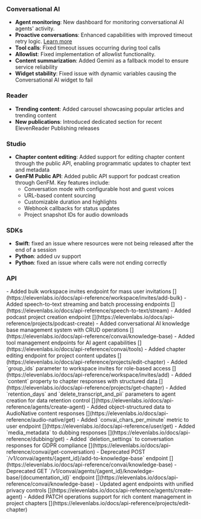 ### Conversational AI

- **Agent monitoring**: New dashboard for monitoring conversational AI agents' activity.
- **Proactive conversations**: Enhanced capabilities with improved timeout retry logic. [Learn more](/docs/conversational-ai/customization/conversation-flow)
- **Tool calls**: Fixed timeout issues occurring during tool calls
- **Allowlist**: Fixed implementation of allowlist functionality.
- **Content summarization**: Added Gemini as a fallback model to ensure service reliability
- **Widget stability**: Fixed issue with dynamic variables causing the Conversational AI widget to fail

### Reader

- **Trending content**: Added carousel showcasing popular articles and trending content
- **New publications**: Introduced dedicated section for recent ElevenReader Publishing releases

### Studio

- **Chapter content editing**: Added support for editing chapter content through the public API, enabling programmatic updates to chapter text and metadata
- **GenFM Public API**: Added public API support for podcast creation through GenFM. Key features include:
  - Conversation mode with configurable host and guest voices
  - URL-based content sourcing
  - Customizable duration and highlights
  - Webhook callbacks for status updates
  - Project snapshot IDs for audio downloads

### SDKs

- **Swift**: fixed an issue where resources were not being released after the end of a session
- **Python**: added uv support
- **Python**: fixed an issue where calls were not ending correctly

### API

<Accordion title="View API changes">
- Added bulk workspace invites endpoint for mass user invitations [](https://elevenlabs.io/docs/api-reference/workspace/invites/add-bulk)
- Added speech-to-text streaming and batch processing endpoints [](https://elevenlabs.io/docs/api-reference/speech-to-text/stream)
- Added podcast project creation endpoint [](https://elevenlabs.io/docs/api-reference/projects/podcast-create)
- Added conversational AI knowledge base management system with CRUD operations [](https://elevenlabs.io/docs/api-reference/convai/knowledge-base)
- Added tool management endpoints for AI agent capabilities [](https://elevenlabs.io/docs/api-reference/convai/tools)
- Added chapter editing endpoint for project content updates [](https://elevenlabs.io/docs/api-reference/projects/edit-chapter)
- Added `group_ids` parameter to workspace invites for role-based access [](https://elevenlabs.io/docs/api-reference/workspace/invites/add)
- Added `content` property to chapter responses with structured data [](https://elevenlabs.io/docs/api-reference/projects/get-chapter)
- Added `retention_days` and `delete_transcript_and_pii` parameters to agent creation for data retention control [](https://elevenlabs.io/docs/api-reference/agents/create-agent)
- Added object-structured data to AudioNative content responses [](https://elevenlabs.io/docs/api-reference/audio-native/get)
- Added `convai_chars_per_minute` metric to user endpoint [](https://elevenlabs.io/docs/api-reference/user/get)
- Added `media_metadata` to dubbing responses [](https://elevenlabs.io/docs/api-reference/dubbing/get)
- Added `deletion_settings` to conversation responses for GDPR compliance [](https://elevenlabs.io/docs/api-reference/convai/get-conversation)
- Deprecated POST `/v1/convai/agents/{agent_id}/add-to-knowledge-base` endpoint [](https://elevenlabs.io/docs/api-reference/convai/knowledge-base)
- Deprecated GET `/v1/convai/agents/{agent_id}/knowledge-base/{documentation_id}` endpoint [](https://elevenlabs.io/docs/api-reference/convai/knowledge-base)
- Updated agent endpoints with unified privacy controls [](https://elevenlabs.io/docs/api-reference/agents/create-agent)
- Added PATCH operations support for rich content management in project chapters [](https://elevenlabs.io/docs/api-reference/projects/edit-chapter)
</Accordion>

